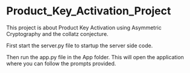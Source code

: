 # Product_Key_Activation_Project
This project is about Product Key Activation using Asymmetric Cryptography and the collatz conjecture.

First start the server.py file to startup the server side code.

Then run the app.py file in the App folder. This will open the application where you can follow the prompts provided.

